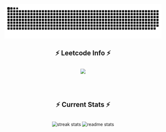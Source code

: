 <div align="center"> 
<!--  <h2>🐍 Contributions 🐍</h2> -->
  <img alt="snake eating my contributions" src="https://raw.githubusercontent.com/salesp07/salesp07/output/github-contribution-grid-snake.svg" />
</div>

<h2 align="center">⚡ Leetcode Info ⚡<h2>  
<p align="center">
  
  <img  align=top flex-grow=1 src="https://leetcard.jacoblin.cool/ManavLohabade?theme=dark&font=Nunito&ext=heatmap" />  
</p>



<br/>
  <h2 align="center">⚡ Current Stats ⚡</h2>
<br>
<div align=center>
  <img width=390 src="https://streak-stats.demolab.com/?user=ManavLohabade&count_private=true&theme=react&border_radius=10" alt="streak stats"/>
  <img width=390 src="https://github-readme-stats.vercel.app/api?username=ManavLohabade&show_icons=true&theme=react&rank_icon=github&border_radius=10" alt="readme stats" />

<br/><br/>
